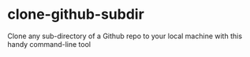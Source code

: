# clone-github-subdir

Clone any sub-directory of a Github repo to your local machine with this handy command-line tool
